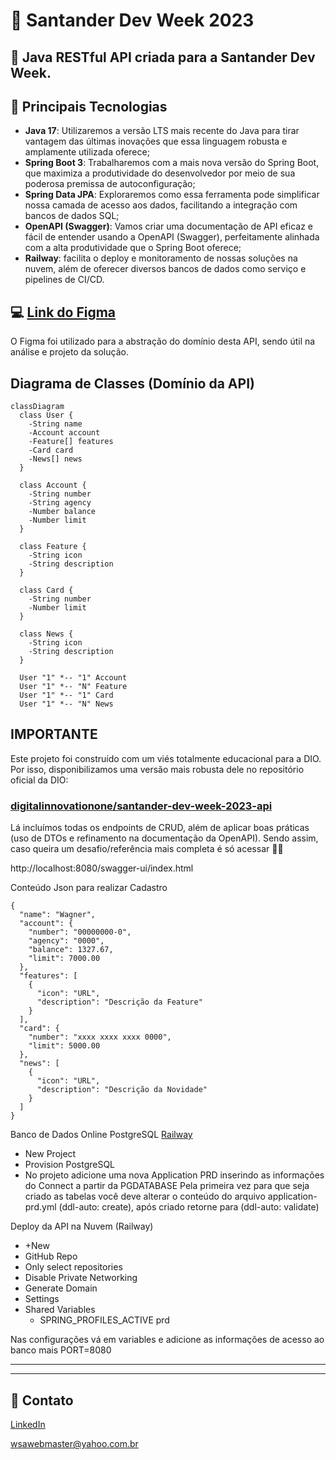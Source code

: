 # 📂 Santander Dev Week 2023

## 📃 Java RESTful API criada para a Santander Dev Week.

## 🚀 Principais Tecnologias
 - **Java 17**: Utilizaremos a versão LTS mais recente do Java para tirar vantagem das últimas inovações que essa linguagem robusta e amplamente utilizada oferece;
 - **Spring Boot 3**: Trabalharemos com a mais nova versão do Spring Boot, que maximiza a produtividade do desenvolvedor por meio de sua poderosa premissa de autoconfiguração;
 - **Spring Data JPA**: Exploraremos como essa ferramenta pode simplificar nossa camada de acesso aos dados, facilitando a integração com bancos de dados SQL;
 - **OpenAPI (Swagger)**: Vamos criar uma documentação de API eficaz e fácil de entender usando a OpenAPI (Swagger), perfeitamente alinhada com a alta produtividade que o Spring Boot oferece;
 - **Railway**: facilita o deploy e monitoramento de nossas soluções na nuvem, além de oferecer diversos bancos de dados como serviço e pipelines de CI/CD.

## 💻 [Link do Figma](https://www.figma.com/file/0ZsjwjsYlYd3timxqMWlbj/SANTANDER---Projeto-Web%2FMobile?type=design&node-id=1421%3A432&mode=design&t=6dPQuerScEQH0zAn-1)

O Figma foi utilizado para a abstração do domínio desta API, sendo útil na análise e projeto da solução.

## Diagrama de Classes (Domínio da API)

```mermaid
classDiagram
  class User {
    -String name
    -Account account
    -Feature[] features
    -Card card
    -News[] news
  }

  class Account {
    -String number
    -String agency
    -Number balance
    -Number limit
  }

  class Feature {
    -String icon
    -String description
  }

  class Card {
    -String number
    -Number limit
  }

  class News {
    -String icon
    -String description
  }

  User "1" *-- "1" Account
  User "1" *-- "N" Feature
  User "1" *-- "1" Card
  User "1" *-- "N" News
```

## IMPORTANTE

Este projeto foi construído com um viés totalmente educacional para a DIO. Por isso, disponibilizamos uma versão mais robusta dele no repositório oficial da DIO:

### [digitalinnovationone/santander-dev-week-2023-api](https://github.com/digitalinnovationone/santander-dev-week-2023-api)

Lá incluímos todas os endpoints de CRUD, além de aplicar boas práticas (uso de DTOs e refinamento na documentação da OpenAPI). Sendo assim, caso queira um desafio/referência mais completa é só acessar 👊🤩

http://localhost:8080/swagger-ui/index.html

Conteúdo Json para realizar Cadastro

    {
      "name": "Wagner",
      "account": {
        "number": "00000000-0",
        "agency": "0000",
        "balance": 1327.67,
        "limit": 7000.00
      },
      "features": [
        {
          "icon": "URL",
          "description": "Descrição da Feature"
        }
      ],
      "card": {
        "number": "xxxx xxxx xxxx 0000",
        "limit": 5000.00
      },
      "news": [
        {
          "icon": "URL",
          "description": "Descrição da Novidade"
        }
      ]
    }

Banco de Dados Online PostgreSQL
[Railway](https://railway.app/)
 - New Project
 - Provision PostgreSQL
 - No projeto adicione uma nova Application PRD inserindo as informações do Connect a partir da PGDATABASE
Pela primeira vez para que seja criado as tabelas você deve alterar o conteúdo do arquivo application-prd.yml (ddl-auto: create), após criado retorne para (ddl-auto: validate) 

Deploy da API na Nuvem (Railway)
 - +New
 - GitHub Repo
 - Only select repositories
 - Disable Private Networking
 - Generate Domain
 - Settings
 - Shared Variables
   - SPRING_PROFILES_ACTIVE     prd
   
Nas configurações vá em variables e adicione as informações de acesso ao banco mais PORT=8080



---
---
## 📧 Contato
[LinkedIn](https://www.linkedin.com/in/wsawebmaster/)

wsawebmaster@yahoo.com.br
